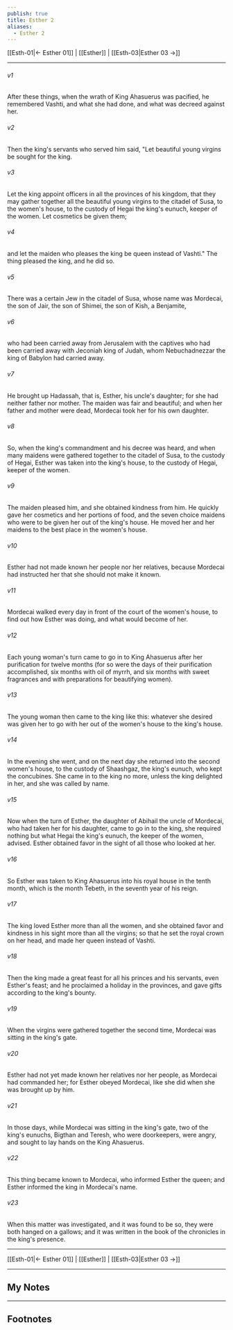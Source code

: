 ```yaml
---
publish: true
title: Esther 2
aliases:
  - Esther 2
---
```


[[Esth-01|← Esther 01]] | [[Esther]] | [[Esth-03|Esther 03 →]]
***



###### v1 
After these things, when the wrath of King Ahasuerus was pacified, he remembered Vashti, and what she had done, and what was decreed against her. 

###### v2 
Then the king's servants who served him said, "Let beautiful young virgins be sought for the king. 

###### v3 
Let the king appoint officers in all the provinces of his kingdom, that they may gather together all the beautiful young virgins to the citadel of Susa, to the women's house, to the custody of Hegai the king's eunuch, keeper of the women. Let cosmetics be given them; 

###### v4 
and let the maiden who pleases the king be queen instead of Vashti." The thing pleased the king, and he did so. 

###### v5 
There was a certain Jew in the citadel of Susa, whose name was Mordecai, the son of Jair, the son of Shimei, the son of Kish, a Benjamite, 

###### v6 
who had been carried away from Jerusalem with the captives who had been carried away with Jeconiah king of Judah, whom Nebuchadnezzar the king of Babylon had carried away. 

###### v7 
He brought up Hadassah, that is, Esther, his uncle's daughter; for she had neither father nor mother. The maiden was fair and beautiful; and when her father and mother were dead, Mordecai took her for his own daughter. 

###### v8 
So, when the king's commandment and his decree was heard, and when many maidens were gathered together to the citadel of Susa, to the custody of Hegai, Esther was taken into the king's house, to the custody of Hegai, keeper of the women. 

###### v9 
The maiden pleased him, and she obtained kindness from him. He quickly gave her cosmetics and her portions of food, and the seven choice maidens who were to be given her out of the king's house. He moved her and her maidens to the best place in the women's house. 

###### v10 
Esther had not made known her people nor her relatives, because Mordecai had instructed her that she should not make it known. 

###### v11 
Mordecai walked every day in front of the court of the women's house, to find out how Esther was doing, and what would become of her. 

###### v12 
Each young woman's turn came to go in to King Ahasuerus after her purification for twelve months (for so were the days of their purification accomplished, six months with oil of myrrh, and six months with sweet fragrances and with preparations for beautifying women). 

###### v13 
The young woman then came to the king like this: whatever she desired was given her to go with her out of the women's house to the king's house. 

###### v14 
In the evening she went, and on the next day she returned into the second women's house, to the custody of Shaashgaz, the king's eunuch, who kept the concubines. She came in to the king no more, unless the king delighted in her, and she was called by name. 

###### v15 
Now when the turn of Esther, the daughter of Abihail the uncle of Mordecai, who had taken her for his daughter, came to go in to the king, she required nothing but what Hegai the king's eunuch, the keeper of the women, advised. Esther obtained favor in the sight of all those who looked at her. 

###### v16 
So Esther was taken to King Ahasuerus into his royal house in the tenth month, which is the month Tebeth, in the seventh year of his reign. 

###### v17 
The king loved Esther more than all the women, and she obtained favor and kindness in his sight more than all the virgins; so that he set the royal crown on her head, and made her queen instead of Vashti. 

###### v18 
Then the king made a great feast for all his princes and his servants, even Esther's feast; and he proclaimed a holiday in the provinces, and gave gifts according to the king's bounty. 

###### v19 
When the virgins were gathered together the second time, Mordecai was sitting in the king's gate. 

###### v20 
Esther had not yet made known her relatives nor her people, as Mordecai had commanded her; for Esther obeyed Mordecai, like she did when she was brought up by him. 

###### v21 
In those days, while Mordecai was sitting in the king's gate, two of the king's eunuchs, Bigthan and Teresh, who were doorkeepers, were angry, and sought to lay hands on the King Ahasuerus. 

###### v22 
This thing became known to Mordecai, who informed Esther the queen; and Esther informed the king in Mordecai's name. 

###### v23 
When this matter was investigated, and it was found to be so, they were both hanged on a gallows; and it was written in the book of the chronicles in the king's presence.

***
[[Esth-01|← Esther 01]] | [[Esther]] | [[Esth-03|Esther 03 →]]

---
## My Notes

---
## Footnotes